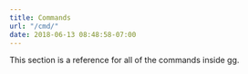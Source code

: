 ```yaml
---
title: Commands
url: "/cmd/"
date: 2018-06-13 08:48:58-07:00
---
```


This section is a reference for all of the commands inside gg.
